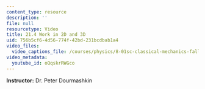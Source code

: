 ```yaml
---
content_type: resource
description: ''
file: null
resourcetype: Video
title: 21.4 Work in 2D and 3D
uid: 756b5cf6-4d56-774f-42bd-231bcdbab1a4
video_files:
  video_captions_file: /courses/physics/8-01sc-classical-mechanics-fall-2016/week-7-kinetic-energy-and-work/21.4-work-in-2d-and-3d/21.4-work-in-2d-and-3d/oQqskrRWGco.vtt
video_metadata:
  youtube_id: oQqskrRWGco
---
```


**Instructor:** Dr. Peter Dourmashkin